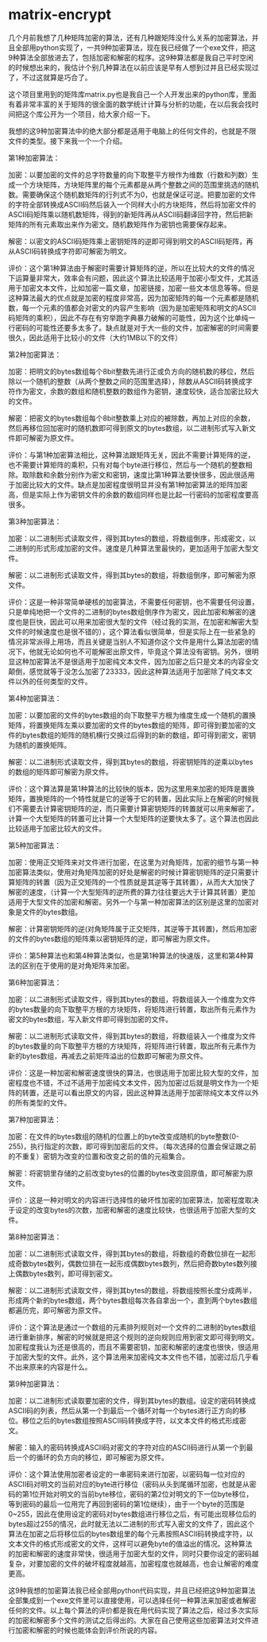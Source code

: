 # matrix-encrypt
几个月前我想了几种矩阵加密的算法，还有几种跟矩阵没什么关系的加密算法，并且全部用python实现了，一共9种加密算法，现在我已经做了一个exe文件，把这9种算法全部放进去了，包括加密和解密的程序。这9种算法都是我自己平时空闲的时候想出来的，我估计个别几种算法在以前应该是早有人想到过并且已经实现过了，不过这就算是巧合了。

这个项目里用到的矩阵库matrix.py也是我自己一个人开发出来的python库，里面有着非常丰富的关于矩阵的很全面的数学统计计算与分析的功能，在以后我会找时间把这个库公开为一个项目，给大家介绍一下。

我想的这9种加密算法中的绝大部分都是适用于电脑上的任何文件的，也就是不限文件的类型。接下来我一个一个介绍。

第1种加密算法：

加密：以要加密的文件的总字符数量的向下取整平方根作为维数（行数和列数）生成一个方块矩阵，方块矩阵里的每个元素都是从两个整数之间的范围里挑选的随机数。需要确保这个随机数矩阵的行列式不为0，也就是保证可逆。把要加密的文件的字符全部转换成ASCII码然后装入一个同样大小的方块矩阵，然后将加密文件的ASCII码矩阵乘以随机数矩阵，得到的新矩阵再从ASCII码翻译回字符，然后把新矩阵的所有元素取出来作为密文。随机数矩阵作为密钥也需要保存起来。

解密：以密文的ASCII码矩阵乘上密钥矩阵的逆即可得到明文的ASCII码矩阵，再从ASCII码转换成字符即可解密为明文。

评价：这个第1种算法由于解密时需要计算矩阵的逆，所以在比较大的文件的情况下运算量非常大，效率会有问题，因此这个算法比较适用于加密小型文件，尤其适用于加密文本文件，比如加密一篇文章，加密链接，加密一些文本信息等等。但是这种算法最大的优点就是加密的程度非常高，因为加密矩阵的每一个元素都是随机数，每一个元素的值都会对密文的内容产生影响（因为是加密矩阵和明文的ASCII码矩阵的乘积），因此不存在有穷举跑字典暴力破解的可能性，因为这个比单纯一行密码的可能性还要多太多了。缺点就是对于大一些的文件，加密解密的时间需要很久，因此适用于比较小的文件（大约1MB以下的文件）

第2种加密算法：

加密：把明文的bytes数组每个8bit整数先进行正或负方向的随机数的移位，然后除以一个随机的整数（从两个整数之间的范围里选择），除数从ASCII码转换成字符作为密文，余数的数组和随机整数的数组作为密钥，速度较快，适合加密比较大的文件。

解密：把密文的bytes数组每个8bit整数乘上对应的被除数，再加上对应的余数，然后再移位回加密时的随机数即可得到原文的bytes数组，以二进制形式写入新文件即可解密为原文件。

评价：与第1种加密算法相比，这种算法跟矩阵无关，因此不需要计算矩阵的逆，也不需要计算矩阵的乘积，只有对每个byte进行移位，然后与一个随机的整数相除。取除数和余数分别作为密文和密钥，速度比第1种算法要快很多，因此很适用于加密比较大的文件。缺点是加密程度很明显并没有第1种加密算法的矩阵加密高，但是实际上作为密钥文件的余数的数组同样也是比起一行密码的加密程度要高很多。

第3种加密算法：

加密：以二进制形式读取文件，得到其bytes的数组，将数组倒序，形成密文，以二进制的形式形成加密的文件。速度是几种算法里最快的，更加适用于加密大型文件。

解密：以二进制形式读取文件，得到其bytes的数组，将数组倒序，即可解密为原文件。

评价：这是一种非常简单硬核的加密算法，不需要任何密钥，也不需要任何设置，只是单纯地把一个文件的二进制的bytes数组倒序作为密文，因此加密和解密的速度也是巨快，因此可以用来加密很大型的文件（经过我的实测，在加密和解密大型文件的时候速度也是很不错的），这个算法看似很简单，但是实际上在一些紧急的情况非常派得上用场，而且关键是当别人不知道你这个文件是用什么算法加密的情况下，他就无论如何也不可能解密出原文件，毕竟这个算法没有密钥。另外，很明显这种加密算法不是很适用于加密纯文本文件，因为加密之后只是文本的内容全文颠倒，感觉就等于没怎么加密了23333，因此这种算法适用于加密除了纯文本文件以外的任何类型的文件。

第4种加密算法：

加密：以要加密的文件的bytes数组的向下取整平方根为维度生成一个随机的置换矩阵，将置换矩阵左乘以要加密的文件的bytes数组的矩阵，即可得到要加密的文件的bytes数组的矩阵的随机横行交换过后得到的新的数组，即可得到密文，密钥为随机的置换矩阵。

解密：以二进制形式读取文件，得到其bytes的数组，将密钥矩阵的逆乘以bytes的数组的矩阵即可解密为原文件。

评价：这个算法算是第1种算法的比较快的版本，因为这里用来加密的矩阵是置换矩阵，置换矩阵的一个特性就是它的逆等于它的转置，因此实际上在解密的时候我们不需要去计算密钥矩阵的逆，而只需要计算密钥矩阵的转置就可以用来解密了。计算一个大型矩阵的转置可比计算一个大型矩阵的逆要快太多了。这个算法也因此比较适用于加密比较大的文件。

第5种加密算法：

加密：使用正交矩阵来对文件进行加密，在这里为对角矩阵，加密的细节与第一种加密算法类似，使用对角矩阵加密的好处是解密的时候计算密钥矩阵的逆只需要计算矩阵的转置（因为正交矩阵的一个性质就是其逆等于其转置），从而大大加快了解密的速度，（计算一个大型矩阵的逆所费的算力往往要远大于计算其转置）更加适用于大型文件的加密和解密。另外一个与第一种加密算法的区别是这里的加密对象是文件的bytes数组。

解密：计算密钥矩阵的逆(对角矩阵属于正交矩阵，其逆等于其转置)，然后用加密的文件的bytes数组的矩阵乘以密钥矩阵的逆，即可解密为原文件。

评价：第5种算法也和第4种算法类似，也是第1种算法的快速版，这里和第4种算法的区别在于使用的是对角矩阵来加密。

第6种加密算法：

加密：以二进制形式读取文件，得到其bytes的数组，将数组装入一个维度为文件的bytes数量的向下取整平方根的方块矩阵，将矩阵进行转置，取出所有元素作为密文的bytes数组，写入新文件即可得到加密的文件。

解密：以二进制形式读取文件，得到其bytes的数组，将数组装入一个维度为文件的bytes数量的向下取整平方根的方块矩阵，将矩阵进行转置，取出所有元素作为新的bytes数组，再减去之前矩阵溢出的位数即可解密为原文件。

评价：这是一种加密和解密速度很快的算法，也很适用于加密比较大型的文件，加密程度也不错，不过不适用于加密纯文本文件，因为加密过后就是明文作为一个矩阵的转置，还是可以看出原文的内容，因此这种算法适用于加密除纯文本文件以外的所有类型的文件。

第7种加密算法：

加密：在文件的bytes数组的随机的位置上的byte改变成随机的byte整数(0-255)，执行指定的次数，即可得到加密后的文件。（每次选择的位置会保证跟之前的不重复）密钥为改变的位置和改变之前的值的元祖集合。

解密：将密钥里存储的之前改变bytes的位置的bytes改变回原值，即可解密为原文件。

评价：这是一种对明文的内容进行选择性的破坏性加密的加密算法，加密程度取决于设定的改变bytes的次数，加密和解密的速度比较快，也很适用于加密大型的文件。

第8种加密算法：

加密：以二进制形式读取文件，得到其bytes的数组，将数组的奇数位排在一起形成奇数bytes数列，偶数位排在一起形成偶数bytes数列，然后把奇数bytes数列接上偶数bytes数列，即可得到密文。

解密：以二进制形式读取文件，得到其bytes的数组，将数组按照长度分成两半，形成两个新的bytes数组，两个bytes数组每次各自拿出一个，直到两个bytes数组都遍历完，即可解密为原文件。

评价：这个算法是通过一个数组的元素排列规则对一个文件的二进制的bytes数组进行重新排序，解密的时候就是把这个规则的逆向规则应用到密文即可得到明文。加密程度我认为还是很高的，而且不需要密钥，加密和解密的速度也很快，很适用于加密大型的文件。此外，这个算法用来加密纯文本文件也不错，加密过后几乎看不出来原来的内容是什么。

第9种加密算法：

加密：以二进制形式读取要加密的文件，得到其bytes的数组。设定的密码转换成ASCII码的列表，然后从第一个到最后一个循环对每一个bytes进行正方向的移位。移位之后的bytes数组按照ASCII码转换成字符，以文本文件的格式形成密文。

解密：输入的密码转换成ASCII码对密文的字符对应的ASCII码进行从第一个到最后一个的循环的负方向的移位，即可解密为原文件。

评价：这个算法使用加密者设定的一串密码来进行加密，以密码每一位对应的ASCII码对明文的当前对应的byte进行移位（密码从头到尾循环加密，也就是从密码的第1位开始对明文的当前byte移位，密码的第2位对明文的下一位byte移位，等到密码的最后一位用完了再回到密码的第1位继续），由于一个byte的范围是0~255，因此在使用设定的密码对bytes数组进行移位之后，有可能出现移位后的bytes超过255的情况，此时就无法以二进制的形式写入密文的文件了，因此这个算法在加密之后将移位后的bytes数组里的每个元素按照ASCII码转换成字符，以文本文件的格式形成密文的文件，这样可以避免byte的值溢出的情况。这种算法的加密和解密的速度非常快，很适用于加密大型的文件，同时只要你设定的密码越复杂，对要加密的文件的破坏程度就越高，加密程度也就越高，也会让解密的难度更高。

这9种我想的加密算法我已经全部用python代码实现，并且已经把这9种加密算法全部集成到一个exe文件里可以直接使用，可以选择任何一种算法来加密或者解密任何的文件。以上每个算法的评价都是我在用代码实现了算法之后，经过多次实际的加密和解密多个文件的测试之后得出的。大家在自己使用这些加密算法对文件进行加密和解密的时候也能体会到评价所说的内容。

